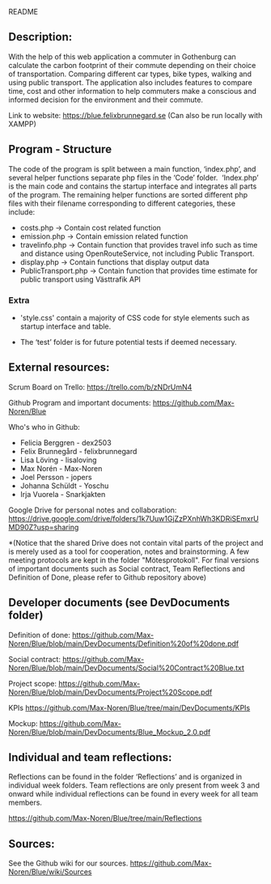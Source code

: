 README

## Description:
With the help of this web application a commuter in Gothenburg can calculate the carbon footprint of their commute depending on their choice of transportation. Comparing different car types, bike types, walking and using public transport. The application also includes features to compare time, cost and other information to help commuters make a conscious and informed decision for the environment and their commute. 

Link to website:
https://blue.felixbrunnegard.se
(Can also be run locally with XAMPP)


## Program - Structure
The code of the program is split between a main function, ‘index.php’, and several helper functions separate php files in the ‘Code’ folder.  ‘Index.php’ is the main code and contains the startup interface and integrates all parts of the program. The remaining helper functions are sorted different php files with their filename corresponding to different categories, these include:
* costs.php -> Contain cost related function
* emission.php -> Contain emission related function
* travelinfo.php -> Contain function that provides travel info such as time and distance using OpenRouteService, not including Public Transport.
* display.php -> Contain functions that display output data
* PublicTransport.php -> Contain function that provides time estimate for public transport using Västtrafik API

### Extra
* 'style.css' contain a majority of CSS code for style elements such as startup interface and table.

* The ‘test’ folder is for future potential tests if deemed necessary.

## External resources:
Scrum Board on Trello:
https://trello.com/b/zNDrUmN4

Github Program and important documents:
https://github.com/Max-Noren/Blue

Who's who in Github:
* Felicia Berggren - dex2503
* Felix Brunnegård - felixbrunnegard
* Lisa Löving - lisaloving
* Max Norén - Max-Noren
* Joel Persson - jopers
* Johanna Schüldt - Yoschu
* Irja Vuorela - Snarkjakten

Google Drive for personal notes and collaboration:
https://drive.google.com/drive/folders/1k7Uuw1GjZzPXnhWh3KDRiSEmxrUMD90Z?usp=sharing

*(Notice that the shared Drive does not contain vital parts of the project and is merely used as a tool for cooperation, notes and brainstorming. A few meeting protocols are kept in the folder "Mötesprotokoll". For final versions of important documents such as Social  contract, Team Reflections and Definition of Done, please refer to Github repository above)

## Developer documents (see DevDocuments folder)

Definition of done:
https://github.com/Max-Noren/Blue/blob/main/DevDocuments/Definition%20of%20done.pdf

Social contract:
https://github.com/Max-Noren/Blue/blob/main/DevDocuments/Social%20Contract%20Blue.txt

Project scope:
https://github.com/Max-Noren/Blue/blob/main/DevDocuments/Project%20Scope.pdf

KPIs
https://github.com/Max-Noren/Blue/tree/main/DevDocuments/KPIs

Mockup:
https://github.com/Max-Noren/Blue/blob/main/DevDocuments/Blue_Mockup_2.0.pdf

## Individual and team reflections:
Reflections can be found in the folder ‘Reflections’ and is organized in individual week folders. Team reflections are only present from week 3 and onward while individual reflections can be found in every week for all team members.

https://github.com/Max-Noren/Blue/tree/main/Reflections

## Sources: 
See the Github wiki for our sources.
https://github.com/Max-Noren/Blue/wiki/Sources


